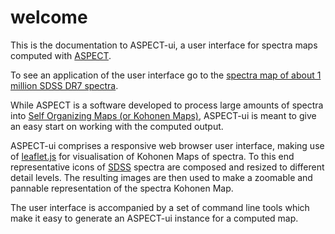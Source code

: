 # welcome

This is the documentation to ASPECT-ui, a user interface for spectra maps computed with [ASPECT](http://www.tls-tautenburg.de/TLS/fileadmin/forschung/meus/ASPECT/ASPECT.html).

To see an application of the user interface go to the [spectra map of about 1 million SDSS DR7 spectra](http://aspect-ui.de/sdssdr7/).

While ASPECT is a software developed to process large amounts of spectra into [Self Organizing Maps (or Kohonen Maps)](https://en.wikipedia.org/wiki/Self-organizing_map), ASPECT-ui is meant to give an easy start on working with the computed output.

ASPECT-ui comprises a responsive web browser user interface, making use of [leaflet.js](http://leafletjs.com/) for visualisation of Kohonen Maps of spectra. To this end representative icons of [SDSS](http://sdss3.org/) spectra are composed and resized to different detail levels. The resulting images are then used to make a zoomable and pannable representation of the spectra Kohonen Map.

The user interface is accompanied by a set of command line tools which make it easy to generate an ASPECT-ui instance for a computed map.
